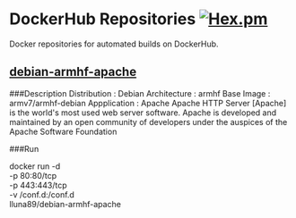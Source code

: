 # DockerHub Repositories [![Hex.pm](https://img.shields.io/hexpm/l/plug.svg)](http://www.apache.org/licenses/LICENSE-2.0)
Docker repositories for automated builds on DockerHub. 

## [debian-armhf-apache](https://hub.docker.com/r/lluna89/debian-armhf-apache/)

###Description
Distribution : Debian
Architecture : armhf
Base Image : armv7/armhf-debian
Appplication : Apache
        Apache HTTP Server [Apache] is the world's most used web server software. Apache is developed and maintained by an open community of developers under the auspices of the Apache Software Foundation

###Run

docker run -d \
           -p 80:80/tcp \
           -p 443:443/tcp \
           -v /conf.d:/conf.d \
           lluna89/debian-armhf-apache



